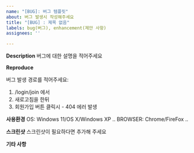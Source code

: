 ```yaml
---
name: "[BUG]: 버그 템플릿"
about: 버그 발생시 작성해주세요
title: "[BUG] : 제목 없음"
labels: bug(버그), enhancement(제안 사항)
assignees: ''

---
```


**Description**
버그에 대한 설명을 적어주세요


**Reproduce**

버그 발생 경로를 적어주세요:
1.  /login/join 에서
2. 새로고침을 한뒤
3. 회원가입 버튼 클릭시 - 404 에러 발생

**사용환경**
OS: Windows 11/OS X/Windows XP ..
BROWSER: Chrome/FireFox ..


**스크린샷**
스크린샷이 필요하다면 추가해 주세요


**기타 사항**

